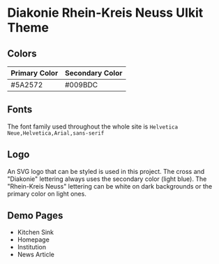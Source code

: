# Diakonie Rhein-Kreis Neuss UIkit Theme

## Colors
| Primary Color   | Secondary Color   |
| --------------- | ----------------- |
| #5A2572         | #009BDC           |

## Fonts
The font family used throughout the whole site is `Helvetica Neue,Helvetica,Arial,sans-serif`

## Logo
An SVG logo that can be styled is used in this project. The cross and "Diakonie" lettering always uses the secondary color (light blue). 
The "Rhein-Kreis Neuss" lettering can be white on dark backgrounds or the primary color on light ones.  

## Demo Pages

* Kitchen Sink
* Homepage
* Institution
* News Article